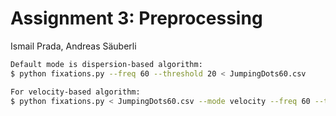 # Assignment 3: Preprocessing

Ismail Prada, Andreas Säuberli

```sh
Default mode is dispersion-based algorithm:
$ python fixations.py --freq 60 --threshold 20 < JumpingDots60.csv

For velocity-based algorithm:
$ python fixations.py < JumpingDots60.csv --mode velocity --freq 60 --threshold 1
```
